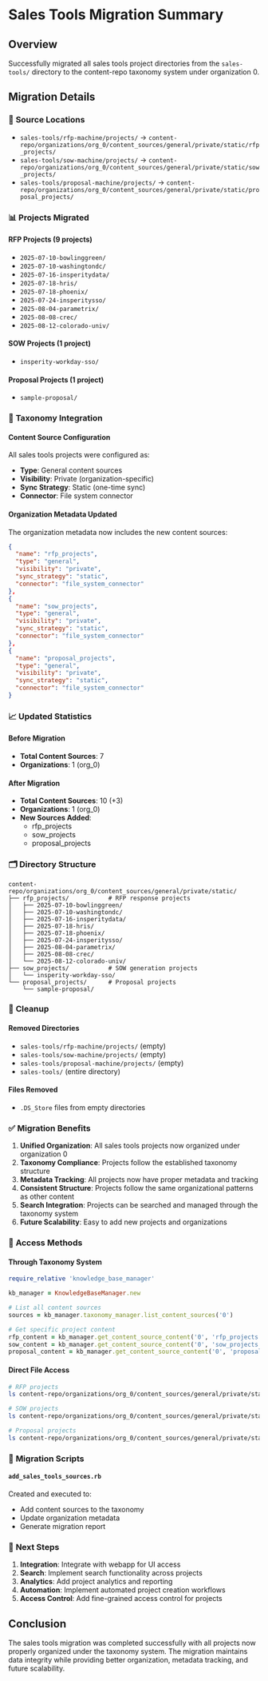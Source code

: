 # Sales Tools Migration Summary

## Overview

Successfully migrated all sales tools project directories from the `sales-tools/` directory to the content-repo taxonomy system under organization 0.

## Migration Details

### 📁 **Source Locations**
- `sales-tools/rfp-machine/projects/` → `content-repo/organizations/org_0/content_sources/general/private/static/rfp_projects/`
- `sales-tools/sow-machine/projects/` → `content-repo/organizations/org_0/content_sources/general/private/static/sow_projects/`
- `sales-tools/proposal-machine/projects/` → `content-repo/organizations/org_0/content_sources/general/private/static/proposal_projects/`

### 📊 **Projects Migrated**

#### RFP Projects (9 projects)
- `2025-07-10-bowlinggreen/`
- `2025-07-10-washingtondc/`
- `2025-07-16-insperitydata/`
- `2025-07-18-hris/`
- `2025-07-18-phoenix/`
- `2025-07-24-insperitysso/`
- `2025-08-04-parametrix/`
- `2025-08-08-crec/`
- `2025-08-12-colorado-univ/`

#### SOW Projects (1 project)
- `insperity-workday-sso/`

#### Proposal Projects (1 project)
- `sample-proposal/`

### 🔧 **Taxonomy Integration**

#### Content Source Configuration
All sales tools projects were configured as:
- **Type**: General content sources
- **Visibility**: Private (organization-specific)
- **Sync Strategy**: Static (one-time sync)
- **Connector**: File system connector

#### Organization Metadata Updated
The organization metadata now includes the new content sources:
```json
{
  "name": "rfp_projects",
  "type": "general",
  "visibility": "private",
  "sync_strategy": "static",
  "connector": "file_system_connector"
},
{
  "name": "sow_projects",
  "type": "general",
  "visibility": "private",
  "sync_strategy": "static",
  "connector": "file_system_connector"
},
{
  "name": "proposal_projects",
  "type": "general",
  "visibility": "private",
  "sync_strategy": "static",
  "connector": "file_system_connector"
}
```

### 📈 **Updated Statistics**

#### Before Migration
- **Total Content Sources**: 7
- **Organizations**: 1 (org_0)

#### After Migration
- **Total Content Sources**: 10 (+3)
- **Organizations**: 1 (org_0)
- **New Sources Added**:
  - rfp_projects
  - sow_projects
  - proposal_projects

### 🗂️ **Directory Structure**

```
content-repo/organizations/org_0/content_sources/general/private/static/
├── rfp_projects/           # RFP response projects
│   ├── 2025-07-10-bowlinggreen/
│   ├── 2025-07-10-washingtondc/
│   ├── 2025-07-16-insperitydata/
│   ├── 2025-07-18-hris/
│   ├── 2025-07-18-phoenix/
│   ├── 2025-07-24-insperitysso/
│   ├── 2025-08-04-parametrix/
│   ├── 2025-08-08-crec/
│   └── 2025-08-12-colorado-univ/
├── sow_projects/           # SOW generation projects
│   └── insperity-workday-sso/
└── proposal_projects/      # Proposal projects
    └── sample-proposal/
```

### 🧹 **Cleanup**

#### Removed Directories
- `sales-tools/rfp-machine/projects/` (empty)
- `sales-tools/sow-machine/projects/` (empty)
- `sales-tools/proposal-machine/projects/` (empty)
- `sales-tools/` (entire directory)

#### Files Removed
- `.DS_Store` files from empty directories

### ✅ **Migration Benefits**

1. **Unified Organization**: All sales tools projects now organized under organization 0
2. **Taxonomy Compliance**: Projects follow the established taxonomy structure
3. **Metadata Tracking**: All projects now have proper metadata and tracking
4. **Consistent Structure**: Projects follow the same organizational patterns as other content
5. **Search Integration**: Projects can be searched and managed through the taxonomy system
6. **Future Scalability**: Easy to add new projects and organizations

### 🔄 **Access Methods**

#### Through Taxonomy System
```ruby
require_relative 'knowledge_base_manager'

kb_manager = KnowledgeBaseManager.new

# List all content sources
sources = kb_manager.taxonomy_manager.list_content_sources('0')

# Get specific project content
rfp_content = kb_manager.get_content_source_content('0', 'rfp_projects')
sow_content = kb_manager.get_content_source_content('0', 'sow_projects')
proposal_content = kb_manager.get_content_source_content('0', 'proposal_projects')
```

#### Direct File Access
```bash
# RFP projects
ls content-repo/organizations/org_0/content_sources/general/private/static/rfp_projects/

# SOW projects
ls content-repo/organizations/org_0/content_sources/general/private/static/sow_projects/

# Proposal projects
ls content-repo/organizations/org_0/content_sources/general/private/static/proposal_projects/
```

### 📝 **Migration Scripts**

#### `add_sales_tools_sources.rb`
Created and executed to:
- Add content sources to the taxonomy
- Update organization metadata
- Generate migration report

### 🎯 **Next Steps**

1. **Integration**: Integrate with webapp for UI access
2. **Search**: Implement search functionality across projects
3. **Analytics**: Add project analytics and reporting
4. **Automation**: Implement automated project creation workflows
5. **Access Control**: Add fine-grained access control for projects

## Conclusion

The sales tools migration was completed successfully with all projects now properly organized under the taxonomy system. The migration maintains data integrity while providing better organization, metadata tracking, and future scalability.
